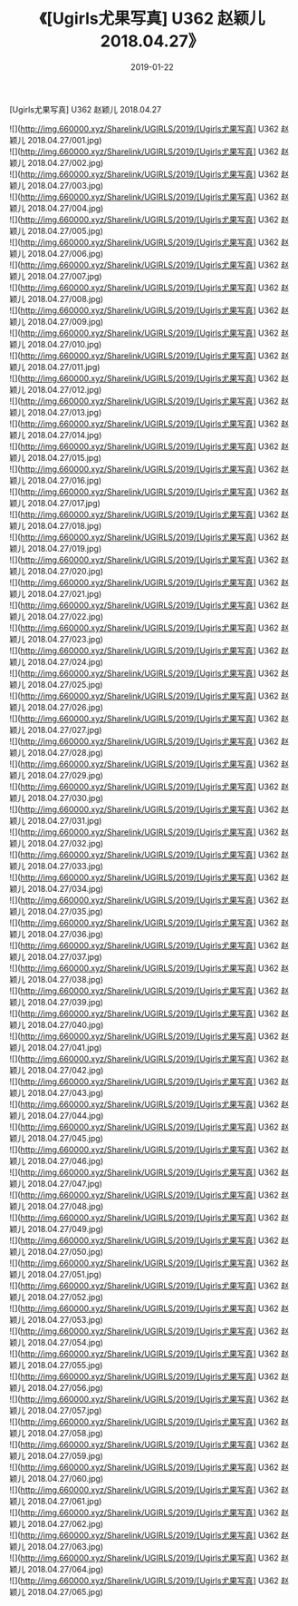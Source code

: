 ﻿---
layout: post
title:  《[Ugirls尤果写真] U362 赵颖儿 2018.04.27》
date:   2019-01-22
img: http://img.660000.xyz/Sharelink/UGIRLS/2019/[Ugirls尤果写真] U362 赵颖儿 2018.04.27/000.jpg
categories: [美女, 清纯, 唯美]
---

[Ugirls尤果写真] U362 赵颖儿 2018.04.27

 ![](http://img.660000.xyz/Sharelink/UGIRLS/2019/[Ugirls尤果写真] U362 赵颖儿 2018.04.27/001.jpg) <br>![](http://img.660000.xyz/Sharelink/UGIRLS/2019/[Ugirls尤果写真] U362 赵颖儿 2018.04.27/002.jpg) <br>![](http://img.660000.xyz/Sharelink/UGIRLS/2019/[Ugirls尤果写真] U362 赵颖儿 2018.04.27/003.jpg) <br>![](http://img.660000.xyz/Sharelink/UGIRLS/2019/[Ugirls尤果写真] U362 赵颖儿 2018.04.27/004.jpg) <br>![](http://img.660000.xyz/Sharelink/UGIRLS/2019/[Ugirls尤果写真] U362 赵颖儿 2018.04.27/005.jpg) <br>![](http://img.660000.xyz/Sharelink/UGIRLS/2019/[Ugirls尤果写真] U362 赵颖儿 2018.04.27/006.jpg) <br>![](http://img.660000.xyz/Sharelink/UGIRLS/2019/[Ugirls尤果写真] U362 赵颖儿 2018.04.27/007.jpg) <br>![](http://img.660000.xyz/Sharelink/UGIRLS/2019/[Ugirls尤果写真] U362 赵颖儿 2018.04.27/008.jpg) <br>![](http://img.660000.xyz/Sharelink/UGIRLS/2019/[Ugirls尤果写真] U362 赵颖儿 2018.04.27/009.jpg) <br>![](http://img.660000.xyz/Sharelink/UGIRLS/2019/[Ugirls尤果写真] U362 赵颖儿 2018.04.27/010.jpg) <br>![](http://img.660000.xyz/Sharelink/UGIRLS/2019/[Ugirls尤果写真] U362 赵颖儿 2018.04.27/011.jpg) <br>![](http://img.660000.xyz/Sharelink/UGIRLS/2019/[Ugirls尤果写真] U362 赵颖儿 2018.04.27/012.jpg) <br>![](http://img.660000.xyz/Sharelink/UGIRLS/2019/[Ugirls尤果写真] U362 赵颖儿 2018.04.27/013.jpg) <br>![](http://img.660000.xyz/Sharelink/UGIRLS/2019/[Ugirls尤果写真] U362 赵颖儿 2018.04.27/014.jpg) <br>![](http://img.660000.xyz/Sharelink/UGIRLS/2019/[Ugirls尤果写真] U362 赵颖儿 2018.04.27/015.jpg) <br>![](http://img.660000.xyz/Sharelink/UGIRLS/2019/[Ugirls尤果写真] U362 赵颖儿 2018.04.27/016.jpg) <br>![](http://img.660000.xyz/Sharelink/UGIRLS/2019/[Ugirls尤果写真] U362 赵颖儿 2018.04.27/017.jpg) <br>![](http://img.660000.xyz/Sharelink/UGIRLS/2019/[Ugirls尤果写真] U362 赵颖儿 2018.04.27/018.jpg) <br>![](http://img.660000.xyz/Sharelink/UGIRLS/2019/[Ugirls尤果写真] U362 赵颖儿 2018.04.27/019.jpg) <br>![](http://img.660000.xyz/Sharelink/UGIRLS/2019/[Ugirls尤果写真] U362 赵颖儿 2018.04.27/020.jpg) <br>![](http://img.660000.xyz/Sharelink/UGIRLS/2019/[Ugirls尤果写真] U362 赵颖儿 2018.04.27/021.jpg) <br>![](http://img.660000.xyz/Sharelink/UGIRLS/2019/[Ugirls尤果写真] U362 赵颖儿 2018.04.27/022.jpg) <br>![](http://img.660000.xyz/Sharelink/UGIRLS/2019/[Ugirls尤果写真] U362 赵颖儿 2018.04.27/023.jpg) <br>![](http://img.660000.xyz/Sharelink/UGIRLS/2019/[Ugirls尤果写真] U362 赵颖儿 2018.04.27/024.jpg) <br>![](http://img.660000.xyz/Sharelink/UGIRLS/2019/[Ugirls尤果写真] U362 赵颖儿 2018.04.27/025.jpg) <br>![](http://img.660000.xyz/Sharelink/UGIRLS/2019/[Ugirls尤果写真] U362 赵颖儿 2018.04.27/026.jpg) <br>![](http://img.660000.xyz/Sharelink/UGIRLS/2019/[Ugirls尤果写真] U362 赵颖儿 2018.04.27/027.jpg) <br>![](http://img.660000.xyz/Sharelink/UGIRLS/2019/[Ugirls尤果写真] U362 赵颖儿 2018.04.27/028.jpg) <br>![](http://img.660000.xyz/Sharelink/UGIRLS/2019/[Ugirls尤果写真] U362 赵颖儿 2018.04.27/029.jpg) <br>![](http://img.660000.xyz/Sharelink/UGIRLS/2019/[Ugirls尤果写真] U362 赵颖儿 2018.04.27/030.jpg) <br>![](http://img.660000.xyz/Sharelink/UGIRLS/2019/[Ugirls尤果写真] U362 赵颖儿 2018.04.27/031.jpg) <br>![](http://img.660000.xyz/Sharelink/UGIRLS/2019/[Ugirls尤果写真] U362 赵颖儿 2018.04.27/032.jpg) <br>![](http://img.660000.xyz/Sharelink/UGIRLS/2019/[Ugirls尤果写真] U362 赵颖儿 2018.04.27/033.jpg) <br>![](http://img.660000.xyz/Sharelink/UGIRLS/2019/[Ugirls尤果写真] U362 赵颖儿 2018.04.27/034.jpg) <br>![](http://img.660000.xyz/Sharelink/UGIRLS/2019/[Ugirls尤果写真] U362 赵颖儿 2018.04.27/035.jpg) <br>![](http://img.660000.xyz/Sharelink/UGIRLS/2019/[Ugirls尤果写真] U362 赵颖儿 2018.04.27/036.jpg) <br>![](http://img.660000.xyz/Sharelink/UGIRLS/2019/[Ugirls尤果写真] U362 赵颖儿 2018.04.27/037.jpg) <br>![](http://img.660000.xyz/Sharelink/UGIRLS/2019/[Ugirls尤果写真] U362 赵颖儿 2018.04.27/038.jpg) <br>![](http://img.660000.xyz/Sharelink/UGIRLS/2019/[Ugirls尤果写真] U362 赵颖儿 2018.04.27/039.jpg) <br>![](http://img.660000.xyz/Sharelink/UGIRLS/2019/[Ugirls尤果写真] U362 赵颖儿 2018.04.27/040.jpg) <br>![](http://img.660000.xyz/Sharelink/UGIRLS/2019/[Ugirls尤果写真] U362 赵颖儿 2018.04.27/041.jpg) <br>![](http://img.660000.xyz/Sharelink/UGIRLS/2019/[Ugirls尤果写真] U362 赵颖儿 2018.04.27/042.jpg) <br>![](http://img.660000.xyz/Sharelink/UGIRLS/2019/[Ugirls尤果写真] U362 赵颖儿 2018.04.27/043.jpg) <br>![](http://img.660000.xyz/Sharelink/UGIRLS/2019/[Ugirls尤果写真] U362 赵颖儿 2018.04.27/044.jpg) <br>![](http://img.660000.xyz/Sharelink/UGIRLS/2019/[Ugirls尤果写真] U362 赵颖儿 2018.04.27/045.jpg) <br>![](http://img.660000.xyz/Sharelink/UGIRLS/2019/[Ugirls尤果写真] U362 赵颖儿 2018.04.27/046.jpg) <br>![](http://img.660000.xyz/Sharelink/UGIRLS/2019/[Ugirls尤果写真] U362 赵颖儿 2018.04.27/047.jpg) <br>![](http://img.660000.xyz/Sharelink/UGIRLS/2019/[Ugirls尤果写真] U362 赵颖儿 2018.04.27/048.jpg) <br>![](http://img.660000.xyz/Sharelink/UGIRLS/2019/[Ugirls尤果写真] U362 赵颖儿 2018.04.27/049.jpg) <br>![](http://img.660000.xyz/Sharelink/UGIRLS/2019/[Ugirls尤果写真] U362 赵颖儿 2018.04.27/050.jpg) <br>![](http://img.660000.xyz/Sharelink/UGIRLS/2019/[Ugirls尤果写真] U362 赵颖儿 2018.04.27/051.jpg) <br>![](http://img.660000.xyz/Sharelink/UGIRLS/2019/[Ugirls尤果写真] U362 赵颖儿 2018.04.27/052.jpg) <br>![](http://img.660000.xyz/Sharelink/UGIRLS/2019/[Ugirls尤果写真] U362 赵颖儿 2018.04.27/053.jpg) <br>![](http://img.660000.xyz/Sharelink/UGIRLS/2019/[Ugirls尤果写真] U362 赵颖儿 2018.04.27/054.jpg) <br>![](http://img.660000.xyz/Sharelink/UGIRLS/2019/[Ugirls尤果写真] U362 赵颖儿 2018.04.27/055.jpg) <br>![](http://img.660000.xyz/Sharelink/UGIRLS/2019/[Ugirls尤果写真] U362 赵颖儿 2018.04.27/056.jpg) <br>![](http://img.660000.xyz/Sharelink/UGIRLS/2019/[Ugirls尤果写真] U362 赵颖儿 2018.04.27/057.jpg) <br>![](http://img.660000.xyz/Sharelink/UGIRLS/2019/[Ugirls尤果写真] U362 赵颖儿 2018.04.27/058.jpg) <br>![](http://img.660000.xyz/Sharelink/UGIRLS/2019/[Ugirls尤果写真] U362 赵颖儿 2018.04.27/059.jpg) <br>![](http://img.660000.xyz/Sharelink/UGIRLS/2019/[Ugirls尤果写真] U362 赵颖儿 2018.04.27/060.jpg) <br>![](http://img.660000.xyz/Sharelink/UGIRLS/2019/[Ugirls尤果写真] U362 赵颖儿 2018.04.27/061.jpg) <br>![](http://img.660000.xyz/Sharelink/UGIRLS/2019/[Ugirls尤果写真] U362 赵颖儿 2018.04.27/062.jpg) <br>![](http://img.660000.xyz/Sharelink/UGIRLS/2019/[Ugirls尤果写真] U362 赵颖儿 2018.04.27/063.jpg) <br>![](http://img.660000.xyz/Sharelink/UGIRLS/2019/[Ugirls尤果写真] U362 赵颖儿 2018.04.27/064.jpg) <br>![](http://img.660000.xyz/Sharelink/UGIRLS/2019/[Ugirls尤果写真] U362 赵颖儿 2018.04.27/065.jpg) <br>
